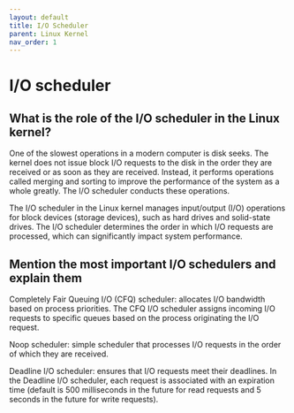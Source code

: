 ```yaml
---
layout: default
title: I/O Scheduler
parent: Linux Kernel
nav_order: 1
---
```


# I/O scheduler

## What is the role of the I/O scheduler in the Linux kernel?

One of the slowest operations in a modern computer is disk seeks. The kernel does not issue block I/O requests to the disk in the order they are received or as soon as they are received. Instead, it performs operations called merging and sorting to improve the performance of the system as a whole greatly. The I/O scheduler conducts these operations.

The I/O scheduler in the Linux kernel manages input/output (I/O) operations for block devices (storage devices), such as hard drives and solid-state drives. The I/O scheduler determines the order in which I/O requests are processed, which can significantly impact system performance.

## Mention the most important I/O schedulers and explain them

Completely Fair Queuing I/O (CFQ) scheduler: allocates I/O bandwidth based on process priorities. The CFQ I/O scheduler assigns incoming I/O requests to specific queues based on the process originating the I/O request.

Noop scheduler: simple scheduler that processes I/O requests in the order of which they are received. 

Deadline I/O scheduler: ensures that I/O requests meet their deadlines. In the Deadline I/O scheduler, each request is associated with an expiration time (default is 500 milliseconds in the future for read requests and 5 seconds in the future for write requests). 
